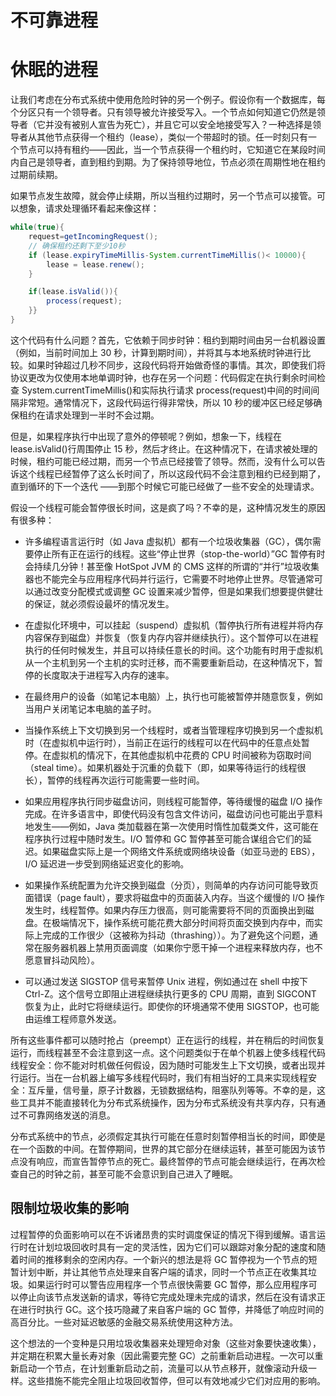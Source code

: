 # 不可靠进程

# 休眠的进程

让我们考虑在分布式系统中使用危险时钟的另一个例子。假设你有一个数据库，每个分区只有一个领导者。只有领导被允许接受写入。一个节点如何知道它仍然是领导者（它并没有被别人宣告为死亡），并且它可以安全地接受写入？一种选择是领导者从其他节点获得一个租约（lease），类似一个带超时的锁。任一时刻只有一个节点可以持有租约——因此，当一个节点获得一个租约时，它知道它在某段时间内自己是领导者，直到租约到期。为了保持领导地位，节点必须在周期性地在租约过期前续期。

如果节点发生故障，就会停止续期，所以当租约过期时，另一个节点可以接管。可以想象，请求处理循环看起来像这样：

```java
while(true){
	request=getIncomingRequest();
	// 确保租约还剩下至少10秒
	if (lease.expiryTimeMillis-System.currentTimeMillis()< 10000){
		lease = lease.renew();
	}

	if(lease.isValid()){
    	process(request);
	}}
}
```

这个代码有什么问题？首先，它依赖于同步时钟：租约到期时间由另一台机器设置（例如，当前时间加上 30 秒，计算到期时间），并将其与本地系统时钟进行比较。如果时钟超过几秒不同步，这段代码将开始做奇怪的事情。其次，即使我们将协议更改为仅使用本地单调时钟，也存在另一个问题：代码假定在执行剩余时间检查 System.currentTimeMillis()和实际执行请求 process(request)中间的时间间隔非常短。通常情况下，这段代码运行得非常快，所以 10 秒的缓冲区已经足够确保租约在请求处理到一半时不会过期。

但是，如果程序执行中出现了意外的停顿呢？例如，想象一下，线程在 lease.isValid()行周围停止 15 秒，然后才终止。在这种情况下，在请求被处理的时候，租约可能已经过期，而另一个节点已经接管了领导。然而，没有什么可以告诉这个线程已经暂停了这么长时间了，所以这段代码不会注意到租约已经到期了，直到循环的下一个迭代 ——到那个时候它可能已经做了一些不安全的处理请求。

假设一个线程可能会暂停很长时间，这是疯了吗？不幸的是，这种情况发生的原因有很多种：

- 许多编程语言运行时（如 Java 虚拟机）都有一个垃圾收集器（GC），偶尔需要停止所有正在运行的线程。这些“停止世界（stop-the-world）”GC 暂停有时会持续几分钟！甚至像 HotSpot JVM 的 CMS 这样的所谓的“并行”垃圾收集器也不能完全与应用程序代码并行运行，它需要不时地停止世界。尽管通常可以通过改变分配模式或调整 GC 设置来减少暂停，但是如果我们想要提供健壮的保证，就必须假设最坏的情况发生。

- 在虚拟化环境中，可以挂起（suspend）虚拟机（暂停执行所有进程并将内存内容保存到磁盘）并恢复（恢复内存内容并继续执行）。这个暂停可以在进程执行的任何时候发生，并且可以持续任意长的时间。这个功能有时用于虚拟机从一个主机到另一个主机的实时迁移，而不需要重新启动，在这种情况下，暂停的长度取决于进程写入内存的速率。

- 在最终用户的设备（如笔记本电脑）上，执行也可能被暂停并随意恢复，例如当用户关闭笔记本电脑的盖子时。

- 当操作系统上下文切换到另一个线程时，或者当管理程序切换到另一个虚拟机时（在虚拟机中运行时），当前正在运行的线程可以在代码中的任意点处暂停。在虚拟机的情况下，在其他虚拟机中花费的 CPU 时间被称为窃取时间（steal time）。如果机器处于沉重的负载下（即，如果等待运行的线程很长），暂停的线程再次运行可能需要一些时间。

- 如果应用程序执行同步磁盘访问，则线程可能暂停，等待缓慢的磁盘 I/O 操作完成。在许多语言中，即使代码没有包含文件访问，磁盘访问也可能出乎意料地发生——例如，Java 类加载器在第一次使用时惰性加载类文件，这可能在程序执行过程中随时发生。I/O 暂停和 GC 暂停甚至可能合谋组合它们的延迟。如果磁盘实际上是一个网络文件系统或网络块设备（如亚马逊的 EBS），I/O 延迟进一步受到网络延迟变化的影响。

- 如果操作系统配置为允许交换到磁盘（分页），则简单的内存访问可能导致页面错误（page fault），要求将磁盘中的页面装入内存。当这个缓慢的 I/O 操作发生时，线程暂停。如果内存压力很高，则可能需要将不同的页面换出到磁盘。在极端情况下，操作系统可能花费大部分时间将页面交换到内存中，而实际上完成的工作很少（这被称为抖动（thrashing））。为了避免这个问题，通常在服务器机器上禁用页面调度（如果你宁愿干掉一个进程来释放内存，也不愿意冒抖动风险）。

- 可以通过发送 SIGSTOP 信号来暂停 Unix 进程，例如通过在 shell 中按下 Ctrl-Z。这个信号立即阻止进程继续执行更多的 CPU 周期，直到 SIGCONT 恢复为止，此时它将继续运行。即使你的环境通常不使用 SIGSTOP，也可能由运维工程师意外发送。

所有这些事件都可以随时抢占（preempt）正在运行的线程，并在稍后的时间恢复运行，而线程甚至不会注意到这一点。这个问题类似于在单个机器上使多线程代码线程安全：你不能对时机做任何假设，因为随时可能发生上下文切换，或者出现并行运行。当在一台机器上编写多线程代码时，我们有相当好的工具来实现线程安全：互斥量，信号量，原子计数器，无锁数据结构，阻塞队列等等。不幸的是，这些工具并不能直接转化为分布式系统操作，因为分布式系统没有共享内存，只有通过不可靠网络发送的消息。

分布式系统中的节点，必须假定其执行可能在任意时刻暂停相当长的时间，即使是在一个函数的中间。在暂停期间，世界的其它部分在继续运转，甚至可能因为该节点没有响应，而宣告暂停节点的死亡。最终暂停的节点可能会继续运行，在再次检查自己的时钟之前，甚至可能不会意识到自己进入了睡眠。

## 限制垃圾收集的影响

过程暂停的负面影响可以在不诉诸昂贵的实时调度保证的情况下得到缓解。语言运行时在计划垃圾回收时具有一定的灵活性，因为它们可以跟踪对象分配的速度和随着时间的推移剩余的空闲内存。一个新兴的想法是将 GC 暂停视为一个节点的短暂计划中断，并让其他节点处理来自客户端的请求，同时一个节点正在收集其垃圾。如果运行时可以警告应用程序一个节点很快需要 GC 暂停，那么应用程序可以停止向该节点发送新的请求，等待它完成处理未完成的请求，然后在没有请求正在进行时执行 GC。这个技巧隐藏了来自客户端的 GC 暂停，并降低了响应时间的高百分比。一些对延迟敏感的金融交易系统使用这种方法。

这个想法的一个变种是只用垃圾收集器来处理短命对象（这些对象要快速收集），并定期在积累大量长寿对象（因此需要完整 GC）之前重新启动进程。一次可以重新启动一个节点，在计划重新启动之前，流量可以从节点移开，就像滚动升级一样。这些措施不能完全阻止垃圾回收暂停，但可以有效地减少它们对应用的影响。
